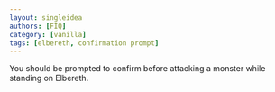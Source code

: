 ```yaml
---
layout: singleidea
authors: [FIQ]
category: [vanilla]
tags: [elbereth, confirmation prompt]
---
```

You should be prompted to confirm before attacking a monster while standing on Elbereth.
